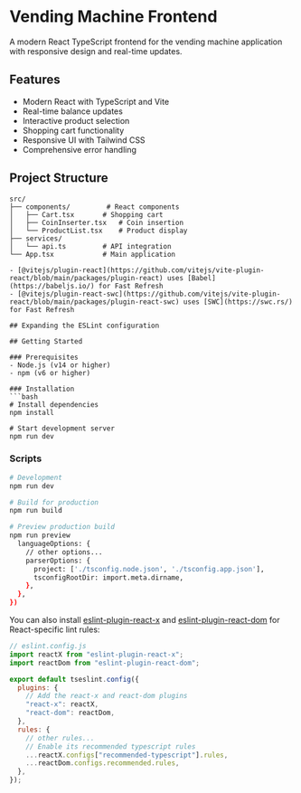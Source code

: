 # Vending Machine Frontend

A modern React TypeScript frontend for the vending machine application with responsive design and real-time updates.

## Features

- Modern React with TypeScript and Vite
- Real-time balance updates
- Interactive product selection
- Shopping cart functionality
- Responsive UI with Tailwind CSS
- Comprehensive error handling

## Project Structure

````
src/
├── components/         # React components
│   ├── Cart.tsx       # Shopping cart
│   ├── CoinInserter.tsx   # Coin insertion
│   └── ProductList.tsx    # Product display
├── services/
│   └── api.ts         # API integration
└── App.tsx            # Main application

- [@vitejs/plugin-react](https://github.com/vitejs/vite-plugin-react/blob/main/packages/plugin-react) uses [Babel](https://babeljs.io/) for Fast Refresh
- [@vitejs/plugin-react-swc](https://github.com/vitejs/vite-plugin-react/blob/main/packages/plugin-react-swc) uses [SWC](https://swc.rs/) for Fast Refresh

## Expanding the ESLint configuration

## Getting Started

### Prerequisites
- Node.js (v14 or higher)
- npm (v6 or higher)

### Installation
```bash
# Install dependencies
npm install

# Start development server
npm run dev
````

### Scripts

```bash
# Development
npm run dev

# Build for production
npm run build

# Preview production build
npm run preview
  languageOptions: {
    // other options...
    parserOptions: {
      project: ['./tsconfig.node.json', './tsconfig.app.json'],
      tsconfigRootDir: import.meta.dirname,
    },
  },
})
```

You can also install [eslint-plugin-react-x](https://github.com/Rel1cx/eslint-react/tree/main/packages/plugins/eslint-plugin-react-x) and [eslint-plugin-react-dom](https://github.com/Rel1cx/eslint-react/tree/main/packages/plugins/eslint-plugin-react-dom) for React-specific lint rules:

```js
// eslint.config.js
import reactX from "eslint-plugin-react-x";
import reactDom from "eslint-plugin-react-dom";

export default tseslint.config({
  plugins: {
    // Add the react-x and react-dom plugins
    "react-x": reactX,
    "react-dom": reactDom,
  },
  rules: {
    // other rules...
    // Enable its recommended typescript rules
    ...reactX.configs["recommended-typescript"].rules,
    ...reactDom.configs.recommended.rules,
  },
});
```
